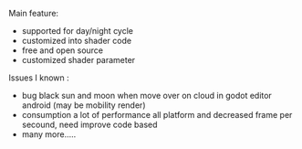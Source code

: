 Main feature:
  + supported for day/night cycle
  + customized into shader code
  + free and open source
  + customized shader parameter

Issues I known :
 + bug black sun and moon when move over on cloud in godot editor android (may be mobility render)
 + consumption a lot of performance all platform and decreased frame per secound, need improve code based
 + many more.....
